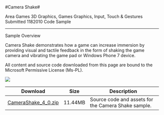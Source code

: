 #Camera Shake#

Area
Games 3D Graphics, Games Graphics, Input, Touch & Gestures
Submitted
1182010
Code Sample

---

Sample Overview

Camera Shake demonstrates how a game can increase immersion by providing visual and tactile feedback in the form of shaking the game camera and vibrating the game pad or Windows Phone 7 device.


All content and source code downloaded from this page are bound to the Microsoft Permissive License (Ms-PL).

![](https://github.com/kniEngine/XNAGameStudio/blob/main/Images/camera_shake.png)


 
Download | Size | Description
---|---|---|
[CameraShake_4_0.zip](https://github.com/kniEngine/XNAGameStudio/blob/main/Samples/CameraShake_4_0.zip?raw=true) | 11.44MB | Source code and assets for the Camera Shake sample.